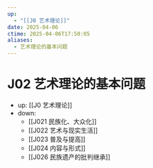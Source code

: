 ```yaml
---
up:
  - "[[J0 艺术理论]]"
date: 2025-04-06
ctime: 2025-04-06T17:50:05
aliases:
  - 艺术理论的基本问题
---
```


# J02 艺术理论的基本问题

- up: [[J0 艺术理论]]
- down:	
	- [[J021 民族化、大众化]]
	- [[J022 艺术与现实生活]]
	- [[J023 普及与提高]]
	- [[J024 内容与形式]]
	- [[J026 民族遗产的批判继承]]
	
